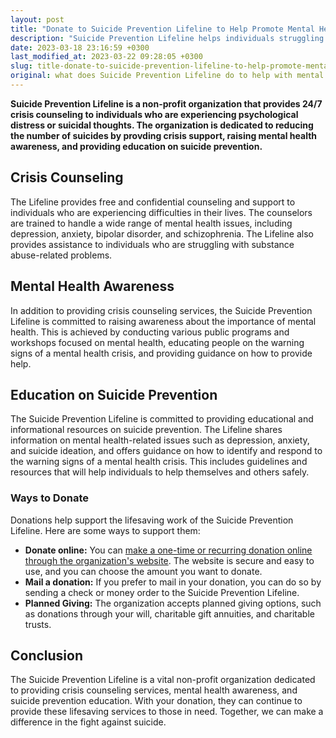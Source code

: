 ```yaml
---
layout: post
title: "Donate to Suicide Prevention Lifeline to Help Promote Mental Health Awareness and Support"
description: "Suicide Prevention Lifeline helps individuals struggling with mental health through their crisis intervention services. They offer free and confidential support, as well as resources and guidance on how to find local mental health services. You can donate to support their cause and help save lives."
date: 2023-03-18 23:16:59 +0300
last_modified_at: 2023-03-22 09:28:05 +0300
slug: title-donate-to-suicide-prevention-lifeline-to-help-promote-mental-health-awareness-and-support
original: what does Suicide Prevention Lifeline do to help with mental health, how do they do it, how can i donate?
---
```

**Suicide Prevention Lifeline is a non-profit organization that provides 24/7 crisis counseling to individuals who are experiencing psychological distress or suicidal thoughts. The organization is dedicated to reducing the number of suicides by provding crisis support, raising mental health awareness, and providing education on suicide prevention.**

## Crisis Counseling

The Lifeline provides free and confidential counseling and support to individuals who are experiencing difficulties in their lives. The counselors are trained to handle a wide range of mental health issues, including depression, anxiety, bipolar disorder, and schizophrenia. The Lifeline also provides assistance to individuals who are struggling with substance abuse-related problems.

## Mental Health Awareness

In addition to providing crisis counseling services, the Suicide Prevention Lifeline is committed to raising awareness about the importance of mental health. This is achieved by conducting various public programs and workshops focused on mental health, educating people on the warning signs of a mental health crisis, and providing guidance on how to provide help.

## Education on Suicide Prevention

The Suicide Prevention Lifeline is committed to providing educational and informational resources on suicide prevention. The Lifeline shares information on mental health-related issues such as depression, anxiety, and suicide ideation, and offers guidance on how to identify and respond to the warning signs of a mental health crisis. This includes guidelines and resources that will help individuals to help themselves and others safely.

### Ways to Donate

Donations help support the lifesaving work of the Suicide Prevention Lifeline. Here are some ways to support them:

* **Donate online:** You can [make a one-time or recurring donation online through the organization's website](https://988lifeline.org/). The website is secure and easy to use, and you can choose the amount you want to donate.
* **Mail a donation:** If you prefer to mail in your donation, you can do so by sending a check or money order to the Suicide Prevention Lifeline.
* **Planned Giving:** The organization accepts planned giving options, such as donations through your will, charitable gift annuities, and charitable trusts.

## Conclusion

The Suicide Prevention Lifeline is a vital non-profit organization dedicated to providing crisis counseling services, mental health awareness, and suicide prevention education. With your donation, they can continue to provide these lifesaving services to those in need. Together, we can make a difference in the fight against suicide.